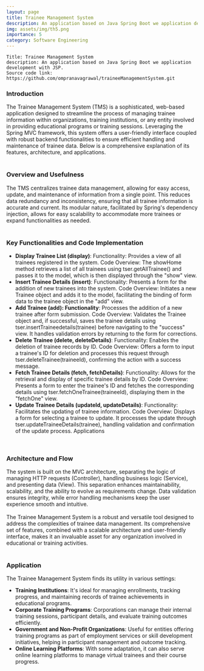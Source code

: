 ```yaml
---
layout: page
title: Trainee Management System
description: An application based on Java Spring Boot we application development with JSP. 
img: assets/img/th5.png
importance: 5
category: Software Engineering
---
```


    Title: Trainee Management System
    description: An application based on Java Spring Boot we application development with JSP. 
    Source code link: https://github.com/ompranavagrawal/traineeManagementSystem.git

<div class="row"><h3>Introduction</h3></div>
<div class="row">
    The Trainee Management System (TMS) is a sophisticated, web-based application designed to streamline the process of managing trainee information within organizations, training institutions, or any entity involved in providing educational programs or training sessions. Leveraging the Spring MVC framework, this system offers a user-friendly interface coupled with robust backend functionalities to ensure efficient handling and maintenance of trainee data. Below is a comprehensive explanation of its features, architecture, and applications.
</div><br>
<div class="row"><h3>Overview and Usefulness</h3></div>
<div class="row">
    The TMS centralizes trainee data management, allowing for easy access, update, and maintenance of information from a single point. This reduces data redundancy and inconsistency, ensuring that all trainee information is accurate and current. Its modular nature, facilitated by Spring's dependency injection, allows for easy scalability to accommodate more trainees or expand functionalities as needed.
</div><br>
<div class="row"><h3>Key Functionalities and Code Implementation</h3></div>
<div class="row">
    <ul>
        <li><b>Display Trainee List (display)</b>: Functionality: Provides a view of all trainees registered in the system. Code Overview: The showHome method retrieves a list of all trainees using tser.getAllTrainee() and passes it to the model, which is then displayed through the "show" view.</li>
        <li><b>Insert Trainee Details (insert)</b>: Functionality: Presents a form for the addition of new trainees into the system. Code Overview: Initiates a new Trainee object and adds it to the model, facilitating the binding of form data to the trainee object in the "add" view.</li>
        <li><b>Add Trainee (add): Functionality</b>: Processes the addition of a new trainee after form submission. Code Overview: Validates the Trainee object and, if successful, saves the trainee details using tser.insertTraineedetails(trainee) before navigating to the "success" view. It handles validation errors by returning to the form for corrections.</li>
        <li><b>Delete Trainee (delete, deleteDetails)</b>: Functionality: Enables the deletion of trainee records by ID. Code Overview: Offers a form to input a trainee's ID for deletion and processes this request through tser.deleteTrainee(traineeId), confirming the action with a success message.</li>
        <li><b>Fetch Trainee Details (fetch, fetchDetails)</b>: Functionality: Allows for the retrieval and display of specific trainee details by ID. Code Overview: Presents a form to enter the trainee's ID and fetches the corresponding details using tser.fetchOneTrainee(traineeId), displaying them in the "fetchOne" view.</li>
        <li><b>Update Trainee Details (updateId, updateDetails)</b>: Functionality: Facilitates the updating of trainee information. Code Overview: Displays a form for selecting a trainee to update. It processes the update through tser.updateTraineeDetails(trainee), handling validation and confirmation of the update process. Applications</li>
    </ul>
</div><br>
<div class="row"><h3>Architecture and Flow</h3></div>
<div class="row">
    The system is built on the MVC architecture, separating the logic of managing HTTP requests (Controller), handling business logic (Service), and presenting data (View). This separation enhances maintainability, scalability, and the ability to evolve as requirements change. Data validation ensures integrity, while error handling mechanisms keep the user experience smooth and intuitive.
</div><br>
<div class="row">
    The Trainee Management System is a robust and versatile tool designed to address the complexities of trainee data management. Its comprehensive set of features, combined with a scalable architecture and user-friendly interface, makes it an invaluable asset for any organization involved in educational or training activities.
</div><br>
<div class="row"><h3>Application</h3></div>
<div class="row">
The Trainee Management System finds its utility in various settings:
    <ul>
        <li><b>Training Institutions</b>: It's ideal for managing enrollments, tracking progress, and maintaining records of trainee achievements in educational programs.</li>
        <li><b>Corporate Training Programs</b>: Corporations can manage their internal training sessions, participant details, and evaluate training outcomes efficiently.</li>
        <li><b>Government and Non-Profit Organizations</b>: Useful for entities offering training programs as part of employment services or skill development initiatives, helping in participant management and outcome tracking.</li>
        <li><b>Online Learning Platforms</b>: With some adaptation, it can also serve online learning platforms to manage virtual trainees and their course progress.</li>
    </ul>
</div><br>